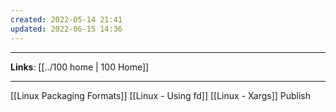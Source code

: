 ```yaml
---
created: 2022-05-14 21:41
updated: 2022-06-15 14:36
---
```

---
**Links**: [[../100 home | 100 Home]]

---
[[Linux Packaging Formats]]
[[Linux - Using fd]]
[[Linux - Xargs]]
Publish